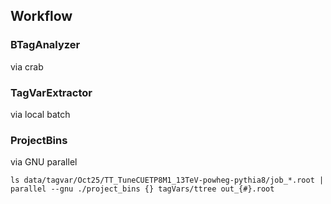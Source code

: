 ## Workflow

### BTagAnalyzer
 
via crab

### TagVarExtractor

via local batch

### ProjectBins

via GNU parallel
~~~
ls data/tagvar/Oct25/TT_TuneCUETP8M1_13TeV-powheg-pythia8/job_*.root | parallel --gnu ./project_bins {} tagVars/ttree out_{#}.root
~~~
